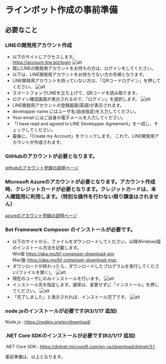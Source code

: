 # ラインボット作成の事前準備
## 必要なこと
### LINEの開発用アカウント作成
- 以下のサイトにアクセスします。<br>
https://account.line.biz/login
![alt](img/line1.png)
- 既にLINEの開発用アカウントをお持ちの方は、ログインをしてください。
- 以下は、LINE開発用アカウントをお持ちでない方の手順となります。
- LINE開発用アカウントを持っていない方は、「ＱRコードログイン」を押してください。
![alt](img/line2.png)
- スマートフォンでLINEを立ち上げて、QRコードを読み取ります。
- ログイン確認画面が表示されるので、「ログイン」を選択します。
![alt](img/line3.png)
- LINE開発用アカウントの登録画面(英語)が表示されます。
- developper name にはユーザ名(自由指定)を入力してください。
- Your email にはご自身の電子メールを入力してください。
- 「I have read and agreed to LINE Developper Agreement」を一読し、チェックしてください。
- 最後に、「Create my Account」をクリックします。
これで、LINE開発用アカウントが作成されます。

### GitHubのアカウントが必要となります。<BR>
[githubのアカウント登録の説明ページ](../github/README.md)

### Microsoft Azureのアカウントが必要となります。アカウント作成時、クレジットカードが必要となります。クレジットカードは、本人確認用に利用します。（特別な操作を行わない限り課金はされません）<br>
[azureのアカウント登録の説明ページ](../azure/README.md)

### Bot Framework Composer のインストールが必要です。
- 以下のサイトから、ファイルをダウンロードしてください。以降Windows版のインストール方法を記載します。<br>
Win版 https://aka.ms/bf-composer-download-win <br>
Mac盤 https://aka.ms/bf-composer-download-mac <br>
- ダウンロードが終わったら、ダウンロードしたプログラムを実行してください(ファイルを開く)。
![alt](img/botcomp1.png)
- 現在のユーザにのみインストールを行います。
![alt](img/botcomp2.png)
- インストール先を指定します。通常は、変更せずに「インストール」を押してください。
![alt](img/botcomp3.png)
- 「完了しました」と表示されれば、インストール完了です。
![alt](img/botcomp4.png)

### node.jsのインストールが必要です(R3/1/17 追加)
Node.js : https://nodejs.org/en/download/

### .NET Core SDKのインストールが必要です(R3/1/17 追加)
.NET Core SDK : https://dotnet.microsoft.com/en-us/download/dotnet/3.1



事前準備は、以上となります。


